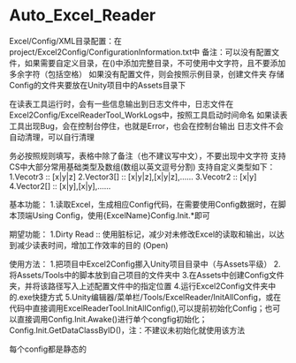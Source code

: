 # Auto_Excel_Reader

Excel/Config/XML目录配置：在project/Excel2Config/ConfigurationInformation.txt中
备注：可以没有配置文件，如果需要自定义目录，在()中添加完整目录，不可使用中文字符，且不要添加多余字符（包括空格）
    如果没有配置文件，则会按照示例目录，创建文件夹
    存储Config的文件夹要放在Unity项目中的Assets目录下

在读表工具运行时，会有一些信息输出到日志文件中，日志文件在Excel2Config/ExcelReaderTool_WorkLogs中，按照工具启动时间命名
如果读表工具出现Bug，会在控制台停住，也就是Error，也会在控制台输出
日志文件不会自动清理，可以自行清理

务必按照规则填写，表格中除了备注（也不建议写中文），不要出现中文字符
支持CS中大部分常用基础类型及数组(数组以英文逗号分割)
支持自定义类型如下：
1.Vecotr3 :: [x|y|z]
2.Vector3[] :: [x|y|z],[x|y|z],……
3.Vecotr2 :: [x|y]
4.Vector2[] :: [x|y],[x|y],……

基本功能：
1.读取Excel，生成相应Config代码，在需要使用Config数据时，在脚本顶端Using Config，使用{ExcelName}Config.Init.*即可

期望功能：
1.Dirty Read :: 使用脏标记，减少对未修改Excel的读取和输出，以达到减少读表时间，增加工作效率的目的 (Open)

使用方法：
1.把项目中Excel2Config挪入Unity项目目录中（与Assets平级）
2.将Assets/Tools中的脚本放到自己项目的文件夹中
3.在Assets中创建Config文件夹，并将该路径写入上述配置文件中的指定位置
4.运行Excel2Config文件夹中的.exe快捷方式
5.Unity编辑器/菜单栏/Tools/ExcelReader/InitAllConfig，或在代码中直接调用ExcelReaderTool.InitAllConfig(),可以提前初始化Config；也可以直接调用Config.Init.Awake()进行单个congfig初始化；Config.Init.GetDataClassByID()，注：不建议未初始化就使用该方法

每个config都是静态的
